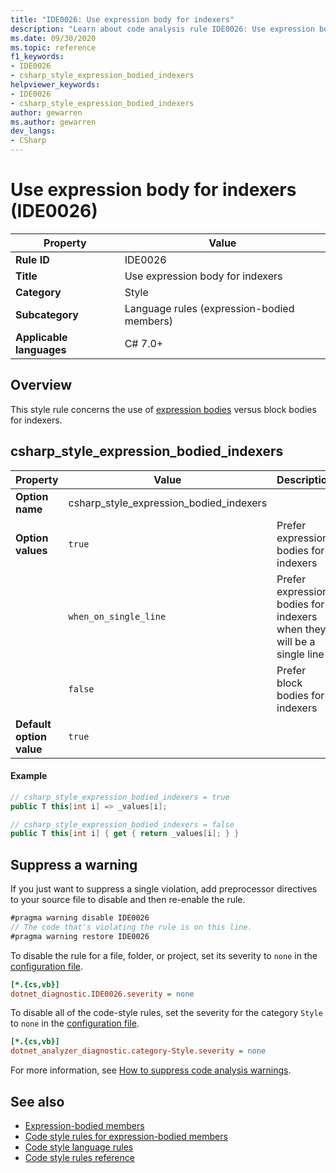 ```yaml
---
title: "IDE0026: Use expression body for indexers"
description: "Learn about code analysis rule IDE0026: Use expression body for indexers"
ms.date: 09/30/2020
ms.topic: reference
f1_keywords:
- IDE0026
- csharp_style_expression_bodied_indexers
helpviewer_keywords:
- IDE0026
- csharp_style_expression_bodied_indexers
author: gewarren
ms.author: gewarren
dev_langs:
- CSharp
---
```

# Use expression body for indexers (IDE0026)

|Property|Value|
|-|-|
| **Rule ID** | IDE0026 |
| **Title** | Use expression body for indexers |
| **Category** | Style |
| **Subcategory** | Language rules (expression-bodied members) |
| **Applicable languages** | C# 7.0+ |

## Overview

This style rule concerns the use of [expression bodies](../../../csharp/programming-guide/statements-expressions-operators/expression-bodied-members.md) versus block bodies for indexers.

## csharp_style_expression_bodied_indexers

|Property|Value|Description|
|-|-|-|
| **Option name** | csharp_style_expression_bodied_indexers | |
| **Option values** | `true` | Prefer expression bodies for indexers|
||`when_on_single_line` | Prefer expression bodies for indexers when they will be a single line|
||`false` | Prefer block bodies for indexers |
| **Default option value** | `true` | |

#### Example

```csharp
// csharp_style_expression_bodied_indexers = true
public T this[int i] => _values[i];

// csharp_style_expression_bodied_indexers = false
public T this[int i] { get { return _values[i]; } }
```

## Suppress a warning

If you just want to suppress a single violation, add preprocessor directives to your source file to disable and then re-enable the rule.

```csharp
#pragma warning disable IDE0026
// The code that's violating the rule is on this line.
#pragma warning restore IDE0026
```

To disable the rule for a file, folder, or project, set its severity to `none` in the [configuration file](../configuration-files.md).

```ini
[*.{cs,vb}]
dotnet_diagnostic.IDE0026.severity = none
```

To disable all of the code-style rules, set the severity for the category `Style` to `none` in the [configuration file](../configuration-files.md).

```ini
[*.{cs,vb}]
dotnet_analyzer_diagnostic.category-Style.severity = none
```

For more information, see [How to suppress code analysis warnings](../suppress-warnings.md).

## See also

- [Expression-bodied members](../../../csharp/programming-guide/statements-expressions-operators/expression-bodied-members.md)
- [Code style rules for expression-bodied members](expression-bodied-members.md)
- [Code style language rules](language-rules.md)
- [Code style rules reference](index.md)
